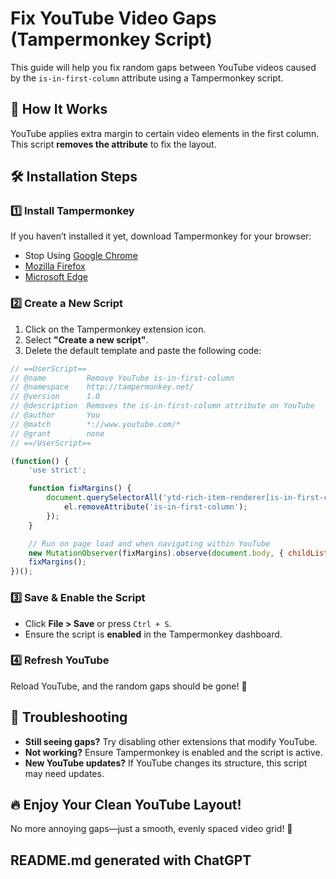 # Fix YouTube Video Gaps (Tampermonkey Script)

This guide will help you fix random gaps between YouTube videos caused by the `is-in-first-column` attribute using a Tampermonkey script.

## 🚀 How It Works

YouTube applies extra margin to certain video elements in the first column. This script **removes the attribute** to fix the layout.

## 🛠️ Installation Steps

### 1️⃣ Install Tampermonkey

If you haven’t installed it yet, download Tampermonkey for your browser:

- Stop Using [Google Chrome](https://chrome.google.com/webstore/detail/tampermonkey/dhdgffkkebhmkfjojejmpbldmpobfkfo?hl=en)
- [Mozilla Firefox](https://addons.mozilla.org/en-US/firefox/addon/tampermonkey/)
- [Microsoft Edge](https://microsoftedge.microsoft.com/addons/detail/tampermonkey/iikmkjmpaadaobahmlepeloendndfphd)

### 2️⃣ Create a New Script

1. Click on the Tampermonkey extension icon.
2. Select **"Create a new script"**.
3. Delete the default template and paste the following code:

```js
// ==UserScript==
// @name         Remove YouTube is-in-first-column
// @namespace    http://tampermonkey.net/
// @version      1.0
// @description  Removes the is-in-first-column attribute on YouTube
// @author       You
// @match        *://www.youtube.com/*
// @grant        none
// ==/UserScript==

(function() {
    'use strict';

    function fixMargins() {
        document.querySelectorAll('ytd-rich-item-renderer[is-in-first-column]').forEach(el => {
            el.removeAttribute('is-in-first-column');
        });
    }

    // Run on page load and when navigating within YouTube
    new MutationObserver(fixMargins).observe(document.body, { childList: true, subtree: true });
    fixMargins();
})();

```

### 3️⃣ Save & Enable the Script

- Click **File > Save** or press `Ctrl + S`.
- Ensure the script is **enabled** in the Tampermonkey dashboard.

### 4️⃣ Refresh YouTube

Reload YouTube, and the random gaps should be gone! 🎉


## 🎯 Troubleshooting

- **Still seeing gaps?** Try disabling other extensions that modify YouTube.
- **Not working?** Ensure Tampermonkey is enabled and the script is active.
- **New YouTube updates?** If YouTube changes its structure, this script may need updates.

## 🔥 Enjoy Your Clean YouTube Layout!

No more annoying gaps—just a smooth, evenly spaced video grid! 🚀

## README.md generated with ChatGPT
